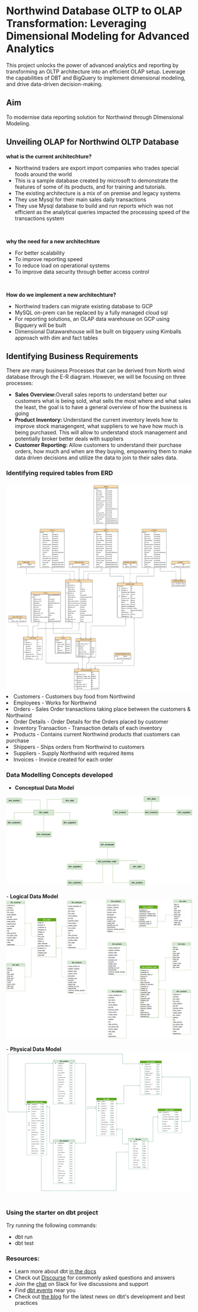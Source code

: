 # Northwind Database OLTP to OLAP Transformation: Leveraging Dimensional Modeling for Advanced Analytics
This project unlocks the power of advanced analytics and reporting by transforming an OLTP architecture into an efficient OLAP setup. Leverage the capabilities of DBT and BigQuery to implement dimensional modeling, and drive data-driven decision-making.

## Aim
To modernise data reporting solution for Northwind through DImensional Modeling.


## Unveiling OLAP for Northwind OLTP Database
<b>what is the current architechture?</b>

- Northwind traders are export import companies who trades special foods around the world
- This is a sample database created by microsoft to demonstrate the features of some of its products, and for training and tutorials.
- The existing architecture is a mix of on premise and legacy systems
- They use Mysql for their main sales daily transactions
- They use Mysql database to build and run reports which was not efficient as the analytical queries impacted the processing speed of the transactions system
<br>

<b>why the need for a new architechture</b>

- For better scalability
- To improve reporting speed
- To reduce load on operational systems
- To improve data security through better access control
<br>

<b>How do we implement a new architechture?</b>

- Northwind traders can migrate existing database to GCP
- MySQL on-prem can be replaced by a fully managed cloud sql
- For reporting solutions, an OLAP data warehouse on GCP using Bigquery will be built
- Dimensional Datawarehouse will be built on bigquery using Kimballs approach with dim and fact tables



## Identifying Business Requirements
There are many business Processes that can be derived from North wind database through the E-R diagram. However, we will be focusing on three processes:
- <b>Sales Overview:</b>Overall sales reports to understand better our customers what is being sold, what sells the most where and what sales the least, the goal is to have a general overview of how the business is going
- <b>Product Inventory: </b>
Understand the current inventory levels how to improve stock managengent, what suppliers to we have how much is being purchased. This will allow to understand stock management and potentially broker better deals with suppliers
- <b>Customer Reporting: </b>
Allow customers to understand their purchase orders, how much and when are they buying, empowering them to make data driven decisions and utilize the data to join to their sales data.

### Identifying required tables from ERD
<img src="readme_images/northwind-oltp-erd.png">
<br>
<li>Customers - Customers buy food from Northwind</li>
<li>Employees - Works for Northwind</li>
<li>Orders - Sales Order transactions taking place between the customers & Northwind</li>
<li>Order Details - Order Details for the Orders placed by customer</li>
<li>Inventory Transaction - Transaction details of each inventory</li>
<li>Products - Contains current Northwind products that customers can purchase</li>
<li>Shippers - Ships orders from Northwind to customers</li>
<li>Suppliers - Supply Northwind with required items</li>
<li>Invoices - Invoice created for each order</li>


### Data Modelling Concepts developed
- <b>Conceptual Data Model</b>
<img src="readme_images/conceptual_model.png">
<br><br>
- <b>Logical Data Model</b>
<img src="readme_images/logical_model.png">
<br><br>
- <b>Physical Data Model</b>
<img src="readme_images/physical_model.png">
<br><br>


### Using the starter on dbt project
Try running the following commands:
- dbt run
- dbt test


### Resources:
- Learn more about dbt [in the docs](https://docs.getdbt.com/docs/introduction)
- Check out [Discourse](https://discourse.getdbt.com/) for commonly asked questions and answers
- Join the [chat](https://community.getdbt.com/) on Slack for live discussions and support
- Find [dbt events](https://events.getdbt.com) near you
- Check out [the blog](https://blog.getdbt.com/) for the latest news on dbt's development and best practices
